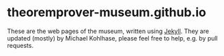 # theoremprover-museum.github.io

These are the web pages of the museum, written using [Jekyll](http://jekyllrb.com). 
They are updated (mostly) by Michael Kohlhase, please feel free to help, e.g. by pull requests.
